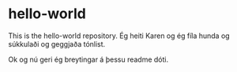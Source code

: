 # hello-world
This is the hello-world repository.
Ég heiti Karen og ég fíla hunda og súkkulaði og geggjaða tónlist.

Ok og nú geri ég breytingar á þessu readme dóti.
